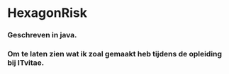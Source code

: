 # HexagonRisk
### Geschreven in java. 
### Om te laten zien wat ik zoal gemaakt heb tijdens de opleiding bij ITvitae.
